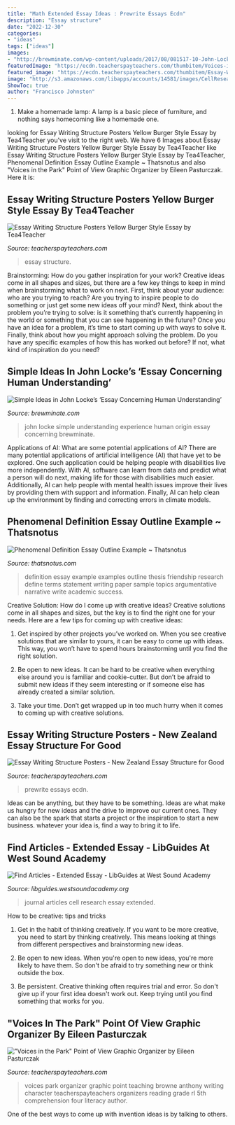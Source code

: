 ```yaml
---
title: "Math Extended Essay Ideas : Prewrite Essays Ecdn"
description: "Essay structure"
date: "2022-12-30"
categories:
- "ideas"
tags: ["ideas"]
images:
- "http://brewminate.com/wp-content/uploads/2017/08/081517-10-John-Locke.jpg"
featuredImage: "https://ecdn.teacherspayteachers.com/thumbitem/Voices-in-the-Park-Point-of-View-Graphic-Organizer-1500875387/original-662621-2.jpg"
featured_image: "https://ecdn.teacherspayteachers.com/thumbitem/Essay-Writing-Structure-Posters-Burger-Style-Essay-Structure-for-Easy-Display-3964886-1588096961/original-3964886-4.jpg"
image: "http://s3.amazonaws.com/libapps/accounts/14581/images/CellResearchCover.jpg"
ShowToc: true
author: "Francisco Johnston"
---
```



1. Make a homemade lamp: A lamp is a basic piece of furniture, and nothing says homecoming like a homemade one.

	

		
looking for Essay Writing Structure Posters Yellow Burger Style Essay by Tea4Teacher you've visit to the right web. We have 6 Images about Essay Writing Structure Posters Yellow Burger Style Essay by Tea4Teacher like Essay Writing Structure Posters Yellow Burger Style Essay by Tea4Teacher, Phenomenal Definition Essay Outline Example ~ Thatsnotus and also &quot;Voices in the Park&quot; Point of View Graphic Organizer by Eileen Pasturczak. Here it is:
		
    
## Essay Writing Structure Posters Yellow Burger Style Essay By Tea4Teacher

<img loading=lazy src="https://ecdn.teacherspayteachers.com/thumbitem/Essay-Writing-Structure-Posters-Yellow-Burger-Style-Essay-Structure-for-Display-3968540-1573317155/original-3968540-2.jpg" onerror="this.onerror=null;this.src='https://tse2.mm.bing.net/th?id=OIP.J5IVqNZLvP6Phl9JCn2fOgAAAA&amp;pid=15.1';" alt="Essay Writing Structure Posters Yellow Burger Style Essay by Tea4Teacher">

_Source: teacherspayteachers.com_

>essay structure. 

	

Brainstorming: How do you gather inspiration for your work?
Creative ideas come in all shapes and sizes, but there are a few key things to keep in mind when brainstorming what to work on next. First, think about your audience: who are you trying to reach? Are you trying to inspire people to do something or just get some new ideas off your mind? Next, think about the problem you’re trying to solve: is it something that’s currently happening in the world or something that you can see happening in the future? Once you have an idea for a problem, it’s time to start coming up with ways to solve it. Finally, think about how you might approach solving the problem. Do you have any specific examples of how this has worked out before? If not, what kind of inspiration do you need?

    
## Simple Ideas In John Locke’s ‘Essay Concerning Human Understanding’

<img loading=lazy src="http://brewminate.com/wp-content/uploads/2017/08/081517-10-John-Locke.jpg" onerror="this.onerror=null;this.src='https://tse1.mm.bing.net/th?id=OIP.htfFL1frZyxnPLgSXA2btQHaFj&amp;pid=15.1';" alt="Simple Ideas in John Locke’s ‘Essay Concerning Human Understanding’">

_Source: brewminate.com_

>john locke simple understanding experience human origin essay concerning brewminate. 

	

Applications of AI: What are some potential applications of AI?
There are many potential applications of artificial intelligence (AI) that have yet to be explored. One such application could be helping people with disabilities live more independently. With AI, software can learn from data and predict what a person will do next, making life for those with disabilities much easier. Additionally, AI can help people with mental health issues improve their lives by providing them with support and information. Finally, AI can help clean up the environment by finding and correcting errors in climate models.

    
## Phenomenal Definition Essay Outline Example ~ Thatsnotus

<img loading=lazy src="https://www.thatsnotus.com/g/008-definition-essay-outline-example-examples-friendship-writing-topics-for-an-define-academic-collection-of-solutions-success-creative-and-pdf-argumentative.png" onerror="this.onerror=null;this.src='https://tse4.mm.bing.net/th?id=OIP.T-AppsHYquGVM5TA1DwBswHaJl&amp;pid=15.1';" alt="Phenomenal Definition Essay Outline Example ~ Thatsnotus">

_Source: thatsnotus.com_

>definition essay example examples outline thesis friendship research define terms statement writing paper sample topics argumentative narrative write academic success. 

	

Creative Solution: How do I come up with creative ideas?
Creative solutions come in all shapes and sizes, but the key is to find the right one for your needs. Here are a few tips for coming up with creative ideas:
1. Get inspired by other projects you’ve worked on. When you see creative solutions that are similar to yours, it can be easy to come up with ideas. This way, you won’t have to spend hours brainstorming until you find the right solution.

2. Be open to new ideas. It can be hard to be creative when everything else around you is familiar and cookie-cutter. But don’t be afraid to submit new ideas if they seem interesting or if someone else has already created a similar solution.

3. Take your time. Don’t get wrapped up in too much hurry when it comes to coming up with creative solutions.

    
## Essay Writing Structure Posters - New Zealand Essay Structure For Good

<img loading=lazy src="https://ecdn.teacherspayteachers.com/thumbitem/Essay-Writing-Structure-Posters-Burger-Style-Essay-Structure-for-Easy-Display-3964886-1588096961/original-3964886-4.jpg" onerror="this.onerror=null;this.src='https://tse2.mm.bing.net/th?id=OIP.ZYWyijpwAA_5PZB83B5rKwAAAA&amp;pid=15.1';" alt="Essay Writing Structure Posters - New Zealand Essay Structure for Good">

_Source: teacherspayteachers.com_

>prewrite essays ecdn. 

	

Ideas can be anything, but they have to be something. Ideas are what make us hungry for new ideas and the drive to improve our current ones. They can also be the spark that starts a project or the inspiration to start a new business. whatever your idea is, find a way to bring it to life.

    
## Find Articles - Extended Essay - LibGuides At West Sound Academy

<img loading=lazy src="http://s3.amazonaws.com/libapps/accounts/14581/images/CellResearchCover.jpg" onerror="this.onerror=null;this.src='https://tse3.mm.bing.net/th?id=OIP.IcpPko1eXwuT63DZ-HcQtQAAAA&amp;pid=15.1';" alt="Find Articles - Extended Essay - LibGuides at West Sound Academy">

_Source: libguides.westsoundacademy.org_

>journal articles cell research essay extended. 

	

How to be creative: tips and tricks
1. Get in the habit of thinking creatively. If you want to be more creative, you need to start by thinking creatively. This means looking at things from different perspectives and brainstorming new ideas.
2. Be open to new ideas. When you're open to new ideas, you're more likely to have them. So don't be afraid to try something new or think outside the box.

3. Be persistent. Creative thinking often requires trial and error. So don't give up if your first idea doesn't work out. Keep trying until you find something that works for you.

    
## &quot;Voices In The Park&quot; Point Of View Graphic Organizer By Eileen Pasturczak

<img loading=lazy src="https://ecdn.teacherspayteachers.com/thumbitem/Voices-in-the-Park-Point-of-View-Graphic-Organizer-1500875387/original-662621-2.jpg" onerror="this.onerror=null;this.src='https://tse3.mm.bing.net/th?id=OIP.bCzunr2IByR7APDNp_XuNAAAAA&amp;pid=15.1';" alt="&quot;Voices in the Park&quot; Point of View Graphic Organizer by Eileen Pasturczak">

_Source: teacherspayteachers.com_

>voices park organizer graphic point teaching browne anthony writing character teacherspayteachers organizers reading grade rl 5th comprehension four literacy author. 

	

One of the best ways to come up with invention ideas is by talking to others.


